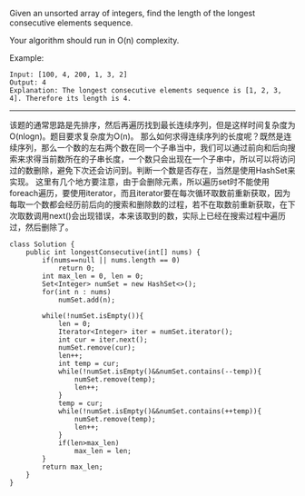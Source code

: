 Given an unsorted array of integers, find the length of the longest consecutive elements sequence.

Your algorithm should run in O(n) complexity.

Example:


```
Input: [100, 4, 200, 1, 3, 2]
Output: 4
Explanation: The longest consecutive elements sequence is [1, 2, 3, 4]. Therefore its length is 4.
```


---

该题的通常思路是先排序，然后再遍历找到最长连续序列，但是这样时间复杂度为O(nlogn)。题目要求复杂度为O(n)。 那么如何求得连续序列的长度呢？既然是连续序列，那么一个数的左右两个数在同一个子串当中，我们可以通过前向和后向搜索来求得当前数所在的子串长度，一个数只会出现在一个子串中，所以可以将访问过的数删除，避免下次还会访问到。判断一个数是否存在，当然是使用HashSet来实现。 这里有几个地方要注意，由于会删除元素，所以遍历set时不能使用foreach遍历，要使用iterator，而且iterator要在每次循环取数前重新获取，因为每取一个数都会经历前后向的搜索和删除数的过程，若不在取数前重新获取，在下次取数调用next()会出现错误，本来该取到的数，实际上已经在搜索过程中遍历过，然后删除了。

```
class Solution {
    public int longestConsecutive(int[] nums) {
        if(nums==null || nums.length == 0)
            return 0;
        int max_len = 0, len = 0;
        Set<Integer> numSet = new HashSet<>();
        for(int n : nums)
            numSet.add(n);

        while(!numSet.isEmpty()){
            len = 0;
            Iterator<Integer> iter = numSet.iterator();
            int cur = iter.next();
            numSet.remove(cur);
            len++;
            int temp = cur;
            while(!numSet.isEmpty()&&numSet.contains(--temp)){
                numSet.remove(temp);
                len++;
            }
            temp = cur;
            while(!numSet.isEmpty()&&numSet.contains(++temp)){
                numSet.remove(temp);
                len++;
            }
            if(len>max_len)
                max_len = len;
        }
        return max_len;
    }
}
```
